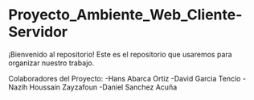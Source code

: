 # Proyecto_Ambiente_Web_Cliente-Servidor
¡Bienvenido al repositorio! 
Este es el repositorio que usaremos para organizar nuestro trabajo. 

Colaboradores del Proyecto: 
-Hans Abarca Ortiz
-David Garcia Tencio
-Nazih Houssain Zayzafoun
-Daniel Sanchez Acuña 
